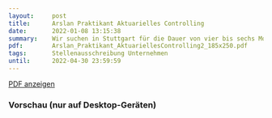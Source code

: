 ```yaml
---
layout:     post
title:      Arslan Praktikant Aktuarielles Controlling
date:       2022-01-08 13:15:38
summary:    Wir suchen in Stuttgart für die Dauer von vier bis sechs Monaten Praktikanten (m/w/d) für den Bereich Aktuarielles Controlling
pdf:        Arslan_Praktikant_AktuariellesControlling2_185x250.pdf
tags:       Stellenausschreibung Unternehmen
until:		2022-04-30 23:59:59
---
```


<a class="btn btn-primary" href="{{ site.url }}/attachments/{{page.pdf}}">PDF anzeigen</a>

<h3>Vorschau (nur auf Desktop-Geräten)</h3>
<div class="d-none d-sm-block">
    <object data="{{ site.url }}/attachments/{{page.pdf}}" width="100%" height="1010" type='application/pdf'>
    </object>
</div>
